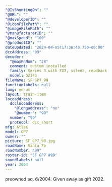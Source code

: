 ```yaml
---
"@IsShuntingOn": ""
"@URL": ""
"@developerID": ""
"@iconFilePath": ""
"@imageFilePath": ""
"@manufacturerID": ""
"@maxSpeed": "100"
"@productID": ""
dateUpdated: "2024-04-05T17:36:48.750+00:00"
dccAddress: "99"
decoder:
  "@maxFnNum": "28"
  comment: custom installed
  family: Series 3 with FX3, silent, readback
  model: DZ143
fileName: SF_GP7_99
functionlabels: null
lang: en-us
layout: train-item
locoaddress:
  dcclocoaddress:
    "@longaddress": "no"
    "@number": "99"
  number: "99"
  protocol: dcc_short
mfg: Atlas
model: GP7
owner: ""
picture: SF_GP7_99.jpg
roadName: Santa Fe
roadNumber: "99"
roster-id: "SF GP7 #99"
soundlabels: null
year: 2004
---
```


preowned aq. 6/2004. Given away as gift 2022.
